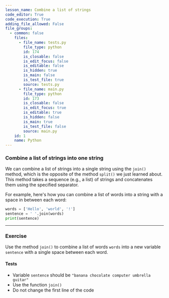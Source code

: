 ```yaml
---
lesson_name: Combine a list of strings
code_editor: True
code_execution: True
adding_file_allowed: False
file_groups:
  - common: false
    files:
      - file_name: tests.py
        file_type: python
        id: 174
        is_closable: false
        is_edit_focus: false
        is_editable: false
        is_hidden: true
        is_main: false
        is_test_file: true
        source: tests.py
      - file_name: main.py
        file_type: python
        id: 173
        is_closable: false
        is_edit_focus: true
        is_editable: true
        is_hidden: false
        is_main: true
        is_test_file: false
        source: main.py
    id: 1
    name: Python
---
```


### Combine a list of strings into one string

We can combine a list of strings into a single string using the `join()` method, which is the opposite of the method `split()` we just learned about. This method takes a sequence (e.g., a list) of strings and concatenates them using the specified separator.

For example, here's how you can combine a list of words into a string with a space in between each word:

```python
words = ['Hello', 'world', '!']
sentence = ' '.join(words)
print(sentence)
```

---

### Exercise

Use the method `join()` to combine a list of words `words` into a new variable `sentence` with a single space between each word.

#### Tests

<ul>
<li id="test-1">Variable <code>sentence</code> should be <code>"banana chocolate computer umbrella guitar"</code></li>
<li id="test-2">Use the function <code>join()</code></li>
<li id="test-3">Do not change the first line of the code</li>
</ul>
